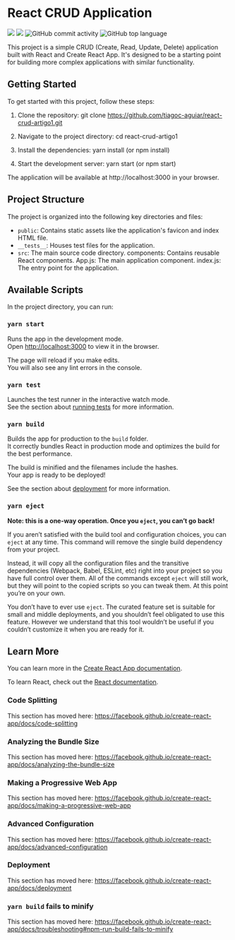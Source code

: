 # React CRUD Application

![](https://img.shields.io/badge/React-18.3-61dafb?logo=react)
![](https://img.shields.io/github/last-commit/tiagoc-aguiar/react-crud-artigo1?color=e05042&logo=git)
![GitHub commit activity](https://img.shields.io/github/commit-activity/m/TiagoC-Aguiar/react-crud-artigo1)
![GitHub top language](https://img.shields.io/github/languages/top/TiagoC-Aguiar/react-crud-artigo1)

This project is a simple CRUD (Create, Read, Update, Delete) application built with React and Create React App. It's designed to be a starting point for building more complex applications with similar functionality.

## Getting Started
To get started with this project, follow these steps:

1. Clone the repository: git clone https://github.com/tiagoc-aguiar/react-crud-artigo1.git

2. Navigate to the project directory: cd react-crud-artigo1

3. Install the dependencies: yarn install (or npm install)

4. Start the development server: yarn start (or npm start)

The application will be available at http://localhost:3000 in your browser.


## Project Structure
The project is organized into the following key directories and files:

* `public`: Contains static assets like the application's favicon and index HTML file.
* `__tests__`: Houses test files for the application.
* `src`: The main source code directory.
components: Contains reusable React components.
App.js: The main application component.
index.js: The entry point for the application.


## Available Scripts

In the project directory, you can run:

### `yarn start`

Runs the app in the development mode.<br />
Open [http://localhost:3000](http://localhost:3000) to view it in the browser.

The page will reload if you make edits.<br />
You will also see any lint errors in the console.

### `yarn test`

Launches the test runner in the interactive watch mode.<br />
See the section about [running tests](https://facebook.github.io/create-react-app/docs/running-tests) for more information.

### `yarn build`

Builds the app for production to the `build` folder.<br />
It correctly bundles React in production mode and optimizes the build for the best performance.

The build is minified and the filenames include the hashes.<br />
Your app is ready to be deployed!

See the section about [deployment](https://facebook.github.io/create-react-app/docs/deployment) for more information.

### `yarn eject`

**Note: this is a one-way operation. Once you `eject`, you can’t go back!**

If you aren’t satisfied with the build tool and configuration choices, you can `eject` at any time. This command will remove the single build dependency from your project.

Instead, it will copy all the configuration files and the transitive dependencies (Webpack, Babel, ESLint, etc) right into your project so you have full control over them. All of the commands except `eject` will still work, but they will point to the copied scripts so you can tweak them. At this point you’re on your own.

You don’t have to ever use `eject`. The curated feature set is suitable for small and middle deployments, and you shouldn’t feel obligated to use this feature. However we understand that this tool wouldn’t be useful if you couldn’t customize it when you are ready for it.

## Learn More

You can learn more in the [Create React App documentation](https://facebook.github.io/create-react-app/docs/getting-started).

To learn React, check out the [React documentation](https://reactjs.org/).

### Code Splitting

This section has moved here: https://facebook.github.io/create-react-app/docs/code-splitting

### Analyzing the Bundle Size

This section has moved here: https://facebook.github.io/create-react-app/docs/analyzing-the-bundle-size

### Making a Progressive Web App

This section has moved here: https://facebook.github.io/create-react-app/docs/making-a-progressive-web-app

### Advanced Configuration

This section has moved here: https://facebook.github.io/create-react-app/docs/advanced-configuration

### Deployment

This section has moved here: https://facebook.github.io/create-react-app/docs/deployment

### `yarn build` fails to minify

This section has moved here: https://facebook.github.io/create-react-app/docs/troubleshooting#npm-run-build-fails-to-minify
